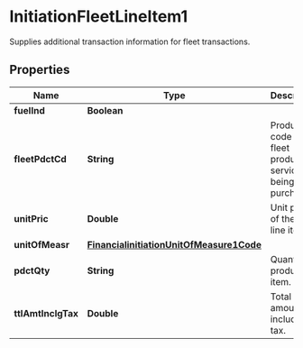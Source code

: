 

# InitiationFleetLineItem1

Supplies additional transaction information for fleet transactions.
## Properties

Name | Type | Description | Notes
------------ | ------------- | ------------- | -------------
**fuelInd** | **Boolean** |  |  [optional]
**fleetPdctCd** | **String** | Product code of fleet product or service being purchased. |  [optional]
**unitPric** | **Double** | Unit price of the fleet line item. |  [optional]
**unitOfMeasr** | [**FinancialinitiationUnitOfMeasure1Code**](FinancialinitiationUnitOfMeasure1Code.md) |  |  [optional]
**pdctQty** | **String** | Quantity of product or item. |  [optional]
**ttlAmtInclgTax** | **Double** | Total amount including tax. |  [optional]



